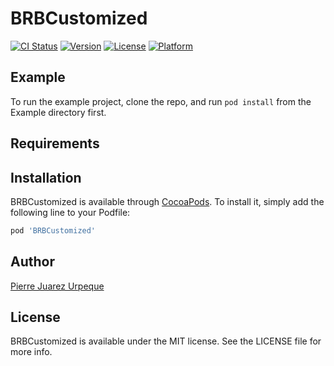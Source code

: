 # BRBCustomized

[![CI Status](https://img.shields.io/travis/76144339/BRBCustomized.svg?style=flat)](https://travis-ci.org/76144339/BRBCustomized)
[![Version](https://img.shields.io/cocoapods/v/BRBCustomized.svg?style=flat)](https://cocoapods.org/pods/BRBCustomized)
[![License](https://img.shields.io/cocoapods/l/BRBCustomized.svg?style=flat)](https://cocoapods.org/pods/BRBCustomized)
[![Platform](https://img.shields.io/cocoapods/p/BRBCustomized.svg?style=flat)](https://cocoapods.org/pods/BRBCustomized)

## Example

To run the example project, clone the repo, and run `pod install` from the Example directory first.

## Requirements

## Installation

BRBCustomized is available through [CocoaPods](https://cocoapods.org). To install
it, simply add the following line to your Podfile:

```ruby
pod 'BRBCustomized'
```

## Author

[Pierre Juarez Urpeque](https://www.linkedin.com/in/pierre-juarez/)

## License

BRBCustomized is available under the MIT license. See the LICENSE file for more info.
